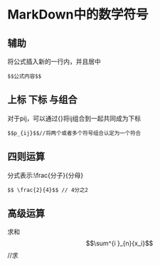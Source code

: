 # MarkDown中的数学符号
## 辅助
将公式插入新的一行内，并且居中
```
$$公式内容$$

```
## 上标 下标 与组合
对于pij，可以通过{}将ij组合到一起共同成为下标
```
$$p_{ij}$$//将两个或者多个符号组合认定为一个符合
```
## 四则运算
分式表示:\frac{分子}{分母}
```
$$ \frac{2}{4}$$ // 4分之2
```
## 高级运算
求和
$$\sum^{i }_{n}{x_i}$$//求